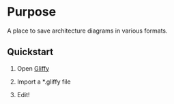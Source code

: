 # Purpose

A place to save architecture diagrams in various formats.

## Quickstart

1. Open [Gliffy](https://www.gliffy.com/)

1. Import a *.gliffy file

1. Edit!
